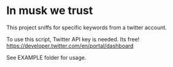# In musk we trust
This project sniffs for specific keywords from a twitter account.

To use this script, Twitter API key is needed. Its free!  
https://developer.twitter.com/en/portal/dashboard

See EXAMPLE folder for usage. 